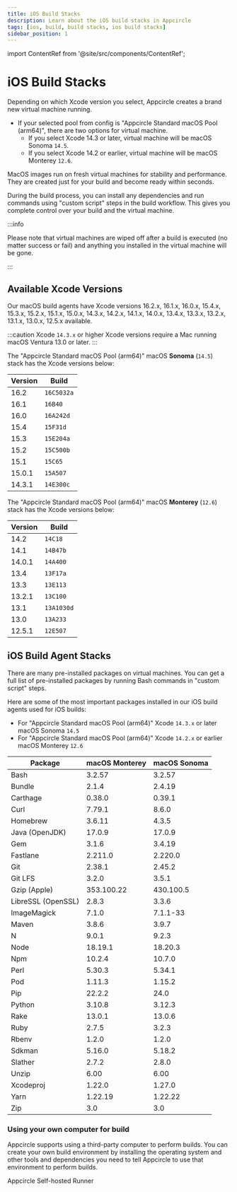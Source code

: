 ```yaml
---
title: iOS Build Stacks
description: Learn about the iOS build stacks in Appcircle
tags: [ios, build, build stacks, ios build stacks]
sidebar_position: 1
---
```


import ContentRef from '@site/src/components/ContentRef';

# iOS Build Stacks

Depending on which Xcode version you select, Appcircle creates a brand new virtual machine running.

- If your selected pool from config is "Appcircle Standard macOS Pool (arm64)", there are two options for virtual machine.
  - If you select Xcode 14.3 or later, virtual machine will be macOS Sonoma `14.5`.
  - If you select Xcode 14.2 or earlier, virtual machine will be macOS Monterey `12.6`.

MacOS images run on fresh virtual machines for stability and performance. They are created just for your build and become ready within seconds.

During the build process, you can install any dependencies and run commands using "custom script" steps in the build workflow. This gives you complete control over your build and the virtual machine.

:::info

Please note that virtual machines are wiped off after a build is executed (no matter success or fail) and anything you installed in the virtual machine will be gone.

:::

## Available Xcode Versions

Our macOS build agents have Xcode versions 16.2.x, 16.1.x, 16.0.x, 15.4.x, 15.3.x, 15.2.x, 15.1.x, 15.0.x, 14.3.x, 14.2.x, 14.1.x, 14.0.x, 13.4.x, 13.3.x, 13.2.x, 13.1.x, 13.0.x, 12.5.x available.

:::caution
Xcode `14.3.x` or higher Xcode versions require a Mac running macOS Ventura 13.0 or later.
:::

The "Appcircle Standard macOS Pool (arm64)" macOS **Sonoma** (`14.5`) stack has the Xcode versions below:

| Version | Build |
| ------- | ----- |
| 16.2 | `16C5032a` |
| 16.1 | `16B40` |
| 16.0 | `16A242d` |
| 15.4 | `15F31d` |
| 15.3 | `15E204a` |
| 15.2 | `15C500b` |
| 15.1 | `15C65` |
| 15.0.1 | `15A507` |
| 14.3.1 | `14E300c` |

The "Appcircle Standard macOS Pool (arm64)" macOS **Monterey** (`12.6`) stack has the Xcode versions below:

| Version | Build |
| ------- | ----- |
| 14.2 | `14C18` |
| 14.1 | `14B47b` |
| 14.0.1 | `14A400` |
| 13.4 | `13F17a` |
| 13.3 | `13E113` |
| 13.2.1 | `13C100` |
| 13.1 | `13A1030d` |
| 13.0 | `13A233` |
| 12.5.1 | `12E507` |

## iOS Build Agent Stacks

There are many pre-installed packages on virtual machines. You can get a full list of pre-installed packages by running Bash commands in "custom script" steps.

Here are some of the most important packages installed in our iOS build agents used for iOS builds:

- For "Appcircle Standard macOS Pool (arm64)" Xcode `14.3.x` or later macOS Sonoma `14.5`
- For "Appcircle Standard macOS Pool (arm64)" Xcode `14.2.x` or earlier macOS Monterey `12.6`

| Package            | macOS Monterey | macOS Sonoma |
| ------------------ | ---------------- | -------------- |
| Bash               | 3.2.57           | 3.2.57         |
| Bundle             | 2.1.4            | 2.4.19         |
| Carthage           | 0.38.0           | 0.39.1         |
| Curl               | 7.79.1           | 8.6.0          |
| Homebrew           | 3.6.11           | 4.3.5          |
| Java (OpenJDK)     | 17.0.9           | 17.0.9         |
| Gem                | 3.1.6            | 3.4.19         |
| Fastlane           | 2.211.0          | 2.220.0        |
| Git                | 2.38.1           | 2.45.2         |
| Git LFS            | 3.2.0            | 3.5.1          |
| Gzip (Apple)       | 353.100.22       | 430.100.5      |
| LibreSSL (OpenSSL) | 2.8.3            | 3.3.6          |
| ImageMagick        | 7.1.0            | 7.1.1-33       |
| Maven              | 3.8.6            | 3.9.7          |
| N                  | 9.0.1            | 9.2.3          |
| Node               | 18.19.1          | 18.20.3        |
| Npm                | 10.2.4           | 10.7.0         |
| Perl               | 5.30.3           | 5.34.1         |
| Pod                | 1.11.3           | 1.15.2         |
| Pip                | 22.2.2           | 24.0           |
| Python             | 3.10.8           | 3.12.3         |
| Rake               | 13.0.1           | 13.0.6         |
| Ruby               | 2.7.5            | 3.2.3          |
| Rbenv              | 1.2.0            | 1.2.0          |
| Sdkman             | 5.16.0           | 5.18.2         |
| Slather            | 2.7.2            | 2.8.0          |
| Unzip              | 6.00             | 6.00           |
| Xcodeproj          | 1.22.0           | 1.27.0         |
| Yarn               | 1.22.19          | 1.22.22        |
| Zip                | 3.0              | 3.0            |

### Using your own computer for build

Appcircle supports using a third-party computer to perform builds. You can create your own build environment by installing the operating system and other tools and dependencies you need to tell Appcircle to use that environment to perform builds.

<ContentRef url="/self-hosted-appcircle/self-hosted-runner">
Appcircle Self-hosted Runner
</ContentRef>
